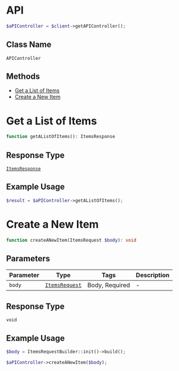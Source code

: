 # API

```php
$aPIController = $client->getAPIController();
```

## Class Name

`APIController`

## Methods

* [Get a List of Items](../../doc/controllers/api.md#get-a-list-of-items)
* [Create a New Item](../../doc/controllers/api.md#create-a-new-item)


# Get a List of Items

```php
function getAListOfItems(): ItemsResponse
```

## Response Type

[`ItemsResponse`](../../doc/models/items-response.md)

## Example Usage

```php
$result = $aPIController->getAListOfItems();
```


# Create a New Item

```php
function createANewItem(ItemsRequest $body): void
```

## Parameters

| Parameter | Type | Tags | Description |
|  --- | --- | --- | --- |
| `body` | [`ItemsRequest`](../../doc/models/items-request.md) | Body, Required | - |

## Response Type

`void`

## Example Usage

```php
$body = ItemsRequestBuilder::init()->build();

$aPIController->createANewItem($body);
```

